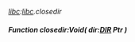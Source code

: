 _[libc](../../modules/libc/libc-module.md):[libc](../../modules/libc/libc-module.md).closedir_
##### Function closedir:Void( dir:[DIR](../../modules/libc/libc-dir.md) Ptr )
